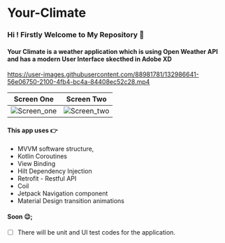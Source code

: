 # Your-Climate
### Hi ! Firstly Welcome to My Repository :call_me_hand:
#### Your Climate is a weather application which is using Open Weather API and has a modern User Interface skecthed in Adobe XD 
https://user-images.githubusercontent.com/88981781/132986641-56e06750-2100-4fb4-bc4a-84408ec52c28.mp4

Screen One | Screen Two
---------- | ----------
![Screen_one](https://user-images.githubusercontent.com/88981781/132987004-36ee7ff8-9d9c-4a96-b4a0-ce10b2203d60.jpg) | ![Screen_two](https://user-images.githubusercontent.com/88981781/132987012-30e7a212-ca6c-4bd1-8c53-143502b10da2.jpg)

#### This app uses :point_right:
- MVVM software structure,
- Kotlin Coroutines
- View Binding
- Hilt Dependency Injection
- Retrofit - Restful API
- Coil
- Jetpack Navigation component 
- Material Design transition animations

#### Soon :wink:;
- [ ] There will be unit and UI test codes for the application.
